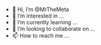 - 👋 Hi, I’m @MrTheMeta
- 👀 I’m interested in ...
- 🌱 I’m currently learning ...
- 💞️ I’m looking to collaborate on ...
- 📫 How to reach me ...

<!---
MrTheMeta/MrTheMeta is a ✨ special ✨ repository because its `README.md` (this file) appears on your GitHub profile.
You can click the Preview link to take a look at your changes.
--->
